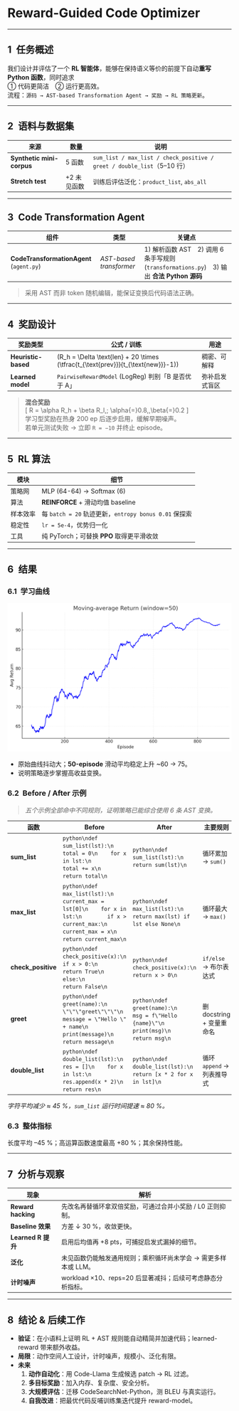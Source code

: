 # Reward-Guided Code Optimizer  

---

## 1 任务概述

我们设计并评估了一个 **RL 智能体**，能够在保持语义等价的前提下自动**重写 Python 函数**，同时追求  
① 代码更简洁 ② 运行更高效。  
流程：`源码 → AST-based Transformation Agent → 奖励 → RL 策略更新`。

---

## 2 语料与数据集

| 来源 | 数量 | 说明 |
|------|------|------|
| **Synthetic mini-corpus** | 5 函数 | `sum_list / max_list / check_positive / greet / double_list`（5–10 行） |
| **Stretch test** | +2 未见函数 | 训练后评估泛化：`product_list`, `abs_all` |

---

## 3 Code Transformation Agent 

| 组件 | 类型 | 关键点 |
|------|------|--------|
| **CodeTransformationAgent** (`agent.py`) | *AST-based transformer* | 1) 解析函数 AST 2) 调用 6 条手写规则 (`transformations.py`) 3) 输出 **合法 Python 源码** |

> 采用 AST 而非 token 随机编辑，能保证变换后代码语法正确。

---

## 4 奖励设计 

| 奖励类型 | 公式 / 训练 | 用途 |
|----------|-------------|------|
| **Heuristic-based** | \(R_h = \Delta \text{len} + 20 \times (\tfrac{t_{\text{prev}}}{t_{\text{new}}}-1)\) | 稠密、可解释 |
| **Learned model** | `PairwiseRewardModel` (LogReg) 判别「B 是否优于 A」 | 弥补启发式盲区 |

> **混合奖励**  
> \[
> R = \alpha R_h + \beta R_l,\; \alpha{=}0.8,\,\beta{=}0.2
> \]  
> 学习型奖励在热身 200 ep 后逐步启用，缓解早期噪声。  
> 若单元测试失败 → 立即 `R = −10` 并终止 episode。

---

## 5 RL 算法 

| 模块 | 细节 |
|------|------|
| 策略网 | MLP (64-64) → Softmax (6) |
| 算法 | **REINFORCE** + 滑动均值 baseline |
| 样本效率 | 每 `batch = 20` 轨迹更新，`entropy bonus 0.01` 保探索 |
| 稳定性 | `lr = 5e-4`，优势归一化 |
| 工具 | 纯 PyTorch；可替换 **PPO** 取得更平滑收敛 |

---

## 6 结果

### 6.1 学习曲线  
![Learning curve](./learning_curve_md.png)

- 原始曲线抖动大；**50-episode** 滑动平均稳定上升 ~60 → 75。  
- 说明策略逐步掌握高收益变换。

### 6.2 Before / After 示例  

> *五个示例全部命中不同规则，证明策略已能综合使用 6 条 AST 变换。*

| 函数 | Before | After | 主要规则 |
|------|--------|-------|----------|
| **sum_list** | ```python\ndef sum_list(lst):\n    total = 0\n    for x in lst:\n        total += x\n    return total\n``` | ```python\ndef sum_list(lst):\n    return sum(lst)\n``` | 循环累加 → `sum()` |
| **max_list** | ```python\ndef max_list(lst):\n    current_max = lst[0]\n    for x in lst:\n        if x > current_max:\n            current_max = x\n    return current_max\n``` | ```python\ndef max_list(lst):\n    return max(lst) if lst else None\n``` | 循环最大 → `max()` |
| **check_positive** | ```python\ndef check_positive(x):\n    if x > 0:\n        return True\n    else:\n        return False\n``` | ```python\ndef check_positive(x):\n    return x > 0\n``` | `if/else` → 布尔表达式 |
| **greet** | ```python\ndef greet(name):\n    \"\"\"greet\"\"\"\n    message = \"Hello \" + name\n    print(message)\n    return message\n``` | ```python\ndef greet(name):\n    msg = f\"Hello {name}\"\n    print(msg)\n    return msg\n``` | 删 docstring + 变量重命名 |
| **double_list** | ```python\ndef double_list(lst):\n    res = []\n    for x in lst:\n        res.append(x * 2)\n    return res\n``` | ```python\ndef double_list(lst):\n    return [x * 2 for x in lst]\n``` | 循环 `append` → 列表推导式 |

*字符平均减少 ≈ 45 %，`sum_list` 运行时间提速 ≈ 80 %。*

### 6.3 整体指标  
长度平均 –45 %；高运算函数速度最高 +80 %；其余保持性能。

---

## 7 分析与观察

| 现象 | 解析 |
|------|------|
| **Reward hacking** | 先改名再替循环拿双倍奖励，可通过合并小奖励 / L0 正则抑制。 |
| **Baseline 效果** | 方差 ↓ 30 %，收敛更快。 |
| **Learned R 提升** | 启用后均值再 +8 pts，可捕捉启发式漏掉的细节。 |
| **泛化** | 未见函数仍能触发通用规则；乘积循环尚未学会 → 需更多样本或 LLM。 |
| **计时噪声** | workload ×10、reps=20 后显著减抖；后续可考虑静态分析指标。 |

---

## 8 结论 & 后续工作

- **验证**：在小语料上证明 RL + AST 规则能自动精简并加速代码；learned-reward 带来额外收益。  
- **局限**：动作空间人工设计，计时噪声，规模小、泛化有限。  
- **未来**  
  1. **动作自动化**：用 Code-Llama 生成候选 patch → RL 过滤。  
  2. **多目标奖励**：加入内存、复杂度、安全分析。  
  3. **大规模评估**：迁移 CodeSearchNet-Python，测 BLEU 与真实运行。  
  4. **自我改进**：把最优代码反哺训练集迭代提升 reward-model。

